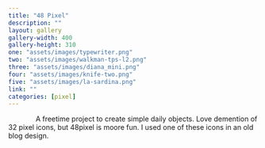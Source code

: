 ```yaml
---
title: "48 Pixel"
description: ""
layout: gallery
gallery-width: 400
gallery-height: 310
one: "assets/images/typewriter.png"
two: "assets/images/walkman-tps-l2.png"
three: "assets/images/diana_mini.png"
four: "assets/images/knife-two.png"
five: "assets/images/la-sardina.png"
link: ""
categories: [pixel]
---
```


&nbsp; &nbsp; &nbsp; &nbsp; &nbsp; &nbsp; &nbsp; A freetime project to create simple daily objects. Love demention of 32 pixel icons, but 48pixel is moore fun. I used one of these icons in an old blog design. 